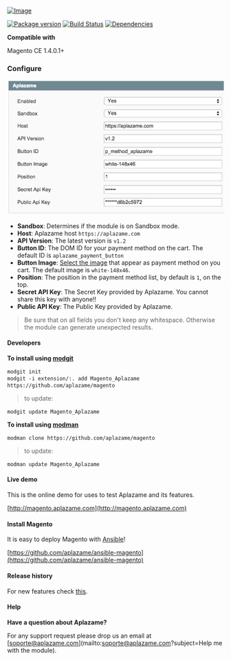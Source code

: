 [ ![Image](https://aplazame.com/static/img/banners/banner-728-white-magento.png "Aplazame") ](https://aplazame.com "Aplazame")

[![Package version](https://img.shields.io/packagist/v/aplazame/magento.svg)](https://packagist.org/packages/aplazame/magento) [![Build Status](http://drone.aplazame.com/api/badge/github.com/aplazame/magento/status.svg?branch=master)](http://drone.aplazame.com/github.com/aplazame/magento) [![Dependencies](https://www.versioneye.com/php/aplazame:magento/badge.svg)](https://www.versioneye.com/php/aplazame:magento) 

**Compatible with**

Magento CE 1.4.0.1+

### Configure

![config](docs/config.png)

* **Sandbox**: Determines if the module is on Sandbox mode.
* **Host**: Aplazame host `https://aplazame.com`
* **API Version**: The latest version is `v1.2`
* **Button ID**: The DOM ID for your payment method on the cart. The default ID is `aplazame_payment_button`
* **Button Image**: [Select the image](http://docs.aplazame.com/#buttons) that appear as payment method on you cart. The default image is `white-148x46`.
* **Position**: The position in the payment method list, by default is `1`, on the top.
* **Secret API Key**: The Secret Key provided by Aplazame. You cannot share this key with anyone!!
* **Public API Key**: The Public Key provided by Aplazame. 

> Be sure that on all fields you don't keep any whitespace. Otherwise the module can generate unexpected results.

#### Developers

**To install using [modgit](https://github.com/jreinke/modgit)**

```
modgit init
modgit -i extension/:. add Magento_Aplazame https://github.com/aplazame/magento
```

> to update:

```
modgit update Magento_Aplazame
```

**To install using [modman](https://github.com/colinmollenhour/modman)**

```
modman clone https://github.com/aplazame/magento
```

> to update:

```
modman update Magento_Aplazame
```


#### Live demo

This is the online demo for uses to test Aplazame and its features. 

[http://magento.aplazame.com](http://magento.aplazame.com)


#### Install Magento

It is easy to deploy Magento with [Ansible](http://www.ansible.com/home)!

[https://github.com/aplazame/ansible-magento](https://github.com/aplazame/ansible-magento)


#### Release history

For new features check [this](HISTORY.md).


#### Help

**Have a question about Aplazame?**

For any support request please drop us an email at [soporte@aplazame.com](mailto:soporte@aplazame.com?subject=Help me with the module).
